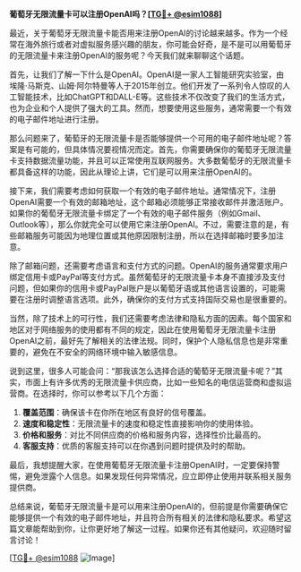 **葡萄牙无限流量卡可以注册OpenAI吗？[[TG💪+ @esim1088](https://t.me/s/esim1088)]**

最近，关于葡萄牙无限流量卡能否用来注册OpenAI的讨论越来越多。作为一个经常在海外旅行或者对虚拟服务感兴趣的朋友，你可能会好奇，是不是可以用葡萄牙的无限流量卡来注册OpenAI的服务呢？今天我们就来聊聊这个话题。

首先，让我们了解一下什么是OpenAI。OpenAI是一家人工智能研究实验室，由埃隆·马斯克、山姆·阿尔特曼等人于2015年创立。他们开发了一系列令人惊叹的人工智能技术，比如ChatGPT和DALL-E等。这些技术不仅改变了我们的生活方式，也为企业和个人提供了强大的工具。然而，想要使用这些服务，通常需要一个有效的电子邮件地址进行注册。

那么问题来了，葡萄牙的无限流量卡是否能够提供一个可用的电子邮件地址呢？答案是有可能的，但具体情况要视情况而定。首先，你需要确保你的葡萄牙无限流量卡支持数据流量功能，并且可以正常使用互联网服务。大多数葡萄牙的无限流量卡都具备这样的功能，因此从理论上讲，它们是可以用来注册OpenAI的。

接下来，我们需要考虑如何获取一个有效的电子邮件地址。通常情况下，注册OpenAI需要一个有效的邮箱地址，这个邮箱必须能够正常接收邮件并激活账户。如果你的葡萄牙无限流量卡绑定了一个有效的电子邮件服务（例如Gmail、Outlook等），那么你就完全可以使用它来注册OpenAI。不过，需要注意的是，有些邮箱服务可能因为地理位置或其他原因限制注册，所以在选择邮箱时要多加注意。

除了邮箱问题，还需要考虑语言和支付方式的问题。OpenAI的服务通常要求用户绑定信用卡或PayPal等支付方式。虽然葡萄牙的无限流量卡本身不直接涉及支付问题，但如果你的信用卡或PayPal账户是以葡萄牙语或其他语言设置的，可能需要在注册时调整语言选项。此外，确保你的支付方式支持国际交易也是很重要的。

当然，除了技术上的可行性，我们还需要考虑法律和隐私方面的因素。每个国家和地区对于网络服务的使用都有不同的规定，因此在使用葡萄牙无限流量卡注册OpenAI之前，最好先了解相关的法律法规。同时，保护个人隐私信息也是非常重要的，避免在不安全的网络环境中输入敏感信息。

说到这里，很多人可能会问：“那我该怎么选择合适的葡萄牙无限流量卡呢？”其实，市面上有许多优秀的无限流量卡供应商，比如一些知名的电信运营商和虚拟运营商。在选择时，你可以参考以下几个方面：

1. **覆盖范围**：确保该卡在你所在地区有良好的信号覆盖。
2. **速度和稳定性**：无限流量卡的速度和稳定性直接影响你的使用体验。
3. **价格和服务**：对比不同供应商的价格和服务内容，选择性价比最高的。
4. **客服支持**：优质的客服支持可以在你遇到问题时提供及时的帮助。

最后，我想提醒大家，在使用葡萄牙无限流量卡注册OpenAI时，一定要保持警惕，避免泄露个人信息。如果发现任何异常情况，应立即停止使用并联系相关服务提供商。

总结来说，葡萄牙无限流量卡是可以用来注册OpenAI的，但前提是你需要确保它能够提供一个有效的电子邮件地址，并且符合所有相关的法律和隐私要求。希望这篇文章能帮助到你，让你更好地了解这一过程。如果你还有其他疑问，欢迎随时留言讨论！

[[TG💪+ @esim1088](https://t.me/s/esim1088) ![Image](https://i.postimg.cc/4NQfJmqS/Snipaste-2025-05-13-00-14-12.png)]